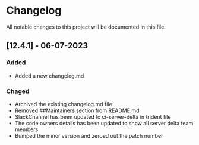 # Changelog

All notable changes to this project will be documented in this file.

## [12.4.1] - 06-07-2023

### Added

- Added a new changelog.md

### Chaged

- Archived the existing changelog.md file
- Removed ##Maintainers section from README.md
- SlackChannel has been updated to ci-server-delta in trident file
- The code owners details has been updated to show all server delta team members
- Bumped the minor version and zeroed out the patch number